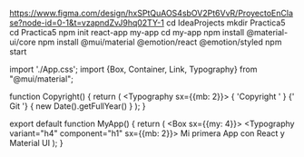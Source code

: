 https://www.figma.com/design/hxSPtQuAOS4sbOV2Pt6VvR/ProyectoEnClase?node-id=0-1&t=vzapndZvJ9hq02TY-1
cd IdeaProjects
mkdir Practica5
cd Practica5
npm init react-app my-app
cd my-app
npm install @material-ui/core
npm install @mui/material @emotion/react @emotion/styled
npm start




import './App.css';
import {Box, Container, Link, Typography} from "@mui/material";

function Copyright() {
    return (
        <Typography sx={{mb: 2}}>
            { 'Copyright ' }
            <Link href="https://github.com">
                {' Git '}
            </Link>
            { new Date().getFullYear() }
        </Typography>);
}

export default function MyApp() {
    return (
        <Container maxWidth="sm">
            <Box sx={{my: 4}}>
                <Typography variant="h4" component="h1" sx={{mb: 2}}>
                    Mi primera App con React y Material UI
                </Typography>
                <Copyright/>
            </Box>
        </Container>
    );
}
